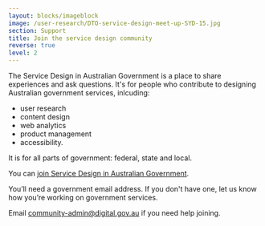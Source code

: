 ```yaml
---
layout: blocks/imageblock
image: /user-research/DTO-service-design-meet-up-SYD-15.jpg
section: Support
title: Join the service design community
reverse: true
level: 2
---
```

The Service Design in Australian Government is a place to share experiences and ask questions. It's for people who contribute to designing Australian government services, inlcuding:
* user research
* content design
* web analytics
* product management
* accessibility.

It is for all parts of government: federal, state and local.

You can [join Service Design in Australian Government](https://docs.google.com/a/digital.gov.au/forms/d/e/1FAIpQLSew8K2LIZNFI8k1r9a3p6gQuIkuJ8b-7Yl99HI0W_gTZRgjkg/viewform?c=0&w=1). 

You’ll need a government email address. If you don't have one, let us know how you’re working on government services.

Email [community-admin@digital.gov.au](mailto:community-admin@digital.gov.au) if you need help joining.
